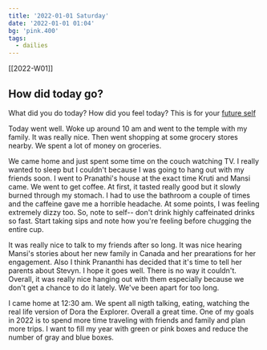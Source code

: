 ```yaml
---
title: '2022-01-01 Saturday'
date: '2022-01-01 01:04'
bg: 'pink.400'
tags:
  - dailies
---
```


[[2022-W01]]

## How did today go?

What did you do today? How did you feel today? This is for your [future self](https://sive.rs/dj)

Today went well. Woke up around 10 am and went to the temple with my family. It was really nice. Then went shopping at some grocery stores nearby. We spent a lot of money on groceries.

We came home and just spent some time on the couch watching TV. I really wanted to sleep but I couldn't because I was going to hang out with my friends soon. I went to Pranathi's house at the exact time Kruti and Mansi came. We went to get coffee. At first, it tasted really good but it slowly burned through my stomach. I had to use the bathroom a couple of times and the caffeine gave me a horrible headache. At some points, I was feeling extremely dizzy too. So, note to self-- don't drink highly caffeinated drinks so fast. Start taking sips and note how you're feeling before chugging the entire cup.

It was really nice to talk to my friends after so long. It was nice hearing Mansi's stories about her new family in Canada and her prearations for her engagement. Also I think Prananthi has decided that it's time to tell her parents about Stevyn. I hope it goes well. There is no way it couldn't. Overall, it was really nice hanging out with them especially because we don't get a chance to do it lately. We've been apart for too long.

I came home at 12:30 am. We spent all nigth talking, eating, watching the real life version of Dora the Explorer. Overall a great time. One of my goals in 2022 is to spend more time traveling with friends and family and plan more trips. I want to fill my year with green or pink boxes and reduce the number of gray and blue boxes.

